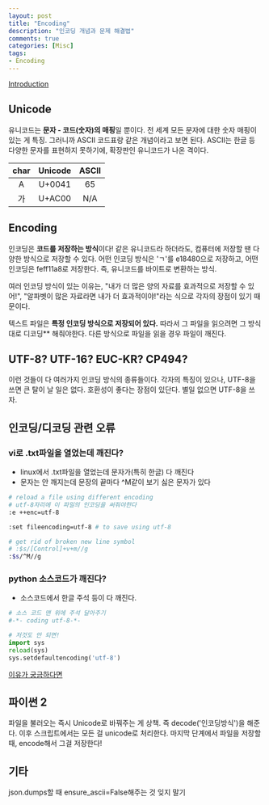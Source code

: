 ```yaml
---
layout: post
title: "Encoding"
description: "인코딩 개념과 문제 해결법"
comments: true
categories: [Misc]
tags:
- Encoding
---
```


[Introduction](https://www.joelonsoftware.com/2003/10/08/the-absolute-minimum-every-software-developer-absolutely-positively-must-know-about-unicode-and-character-sets-no-excuses/)

## Unicode

유니코드는 **문자 - 코드(숫자)의 매핑**일 뿐이다. 전 세계 모든 문자에 대한 숫자 매핑이 있는 게 특징. 그러니까 ASCII 코드표랑 같은 개념이라고 보면 된다. ASCII는 한글 등 다양한 문자를 표현하지 못하기에, 확장판인 유니코드가 나온 격이다.

| char | Unicode | ASCII |
| :--: | :-----: | :---: |
|  A   | U+0041  |  65   |
|  가  | U+AC00  |  N/A  |



## Encoding

인코딩은 **코드를 저장하는 방식**이다! 같은 유니코드라 하더라도, 컴퓨터에 저장할 땐 다양한 방식으로 저장할 수 있다. 어떤 인코딩 방식은 'ㄱ'를 e18480으로 저장하고, 어떤 인코딩은 feff11a8로 저장한다.  즉, 유니코드를 바이트로 변환하는 방식.

여러 인코딩 방식이 있는 이유는, "내가 더 많은 양의 자료를 효과적으로 저장할 수 있어!", "알파벳이 많은 자료라면 내가 더 효과적이야!"라는 식으로 각자의 장점이 있기 때문이다.

텍스트 파일은 **특정 인코딩 방식으로 저장되어 있다.** 따라서 그 파일을 읽으려면 그 방식대로 디코딩** 해줘야한다. 다른 방식으로 파일을 읽을 경우 파일이 깨진다. 



## UTF-8? UTF-16? EUC-KR? CP494?

이런 것들이 다 여러가지 인코딩 방식의  종류들이다. 각자의 특징이 있으나, UTF-8을 쓰면 큰 탈이 날 일은 없다. 호환성이 좋다는 장점이 있단다. 별일 없으면 UTF-8을 쓰자. 

  

## 인코딩/디코딩 관련 오류

### vi로 .txt파일을 열었는데 깨진다?

- linux에서 .txt파일을 열었는데 문자가(특히 한글) 다 깨진다
- 문자는 안 깨지는데 문장의 끝마다 ^M같이 보기 싫은 문자가 있다

```bash
# reload a file using different encoding
# utf-8자리에 이 파일의 인코딩을 써줘야한다
:e ++enc=utf-8

:set fileencoding=utf-8 # to save using utf-8

# get rid of broken new line symbol
# :$s/[Control]+v+m//g
:$s/^M//g 

```



### python 소스코드가 깨진다?

- 소스코드에서 한글 주석 등이 다 깨진다.

```python
# 소스 코드 맨 위에 주석 달아주기
#-*- coding utf-8-*-

# 저것도 안 되면!
import sys
reload(sys)
sys.setdefaultencoding('utf-8')
```

[이유가 궁금하다면](https://libsora.so/posts/python-hangul/)



## 파이썬 2

파일을 불러오는 즉시 Unicode로 바꿔주는 게 상책. 즉 decode('인코딩방식')을 해준다. 이후 스크립트에서는 모든 걸 unicode로 처리한다. 마지막 단계에서 파일을 저장할 때, encode해서 그걸 저장한다!



## 기타

json.dumps할 때 ensure_ascii=False해주는 것 잊지 말기


